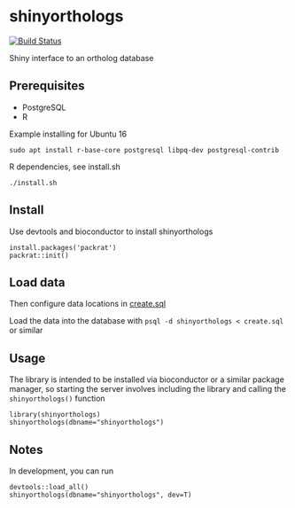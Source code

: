 # shinyorthologs

[![Build Status](https://travis-ci.org/msuefishlab/shinyorthologs.svg?branch=master)](https://travis-ci.org/msuefishlab/shinyorthologs)<Paste>

Shiny interface to an ortholog database

## Prerequisites

- PostgreSQL
- R

Example installing for Ubuntu 16

    sudo apt install r-base-core postgresql libpq-dev postgresql-contrib

R dependencies, see install.sh

    ./install.sh

## Install

Use devtools and bioconductor to install shinyorthologs

    install.packages('packrat')
    packrat::init()

## Load data

Then configure data locations in [create.sql](https://github.com/msuefishlab/shinyorthologs/tree/master/create.sql)

Load the data into the database with `psql -d shinyorthologs < create.sql` or similar


## Usage

The library is intended to be installed via bioconductor or a similar package manager, so starting the server involves including the library and calling the `shinyorthologs()` function

    library(shinyorthologs)
    shinyorthologs(dbname="shinyorthologs")

## Notes

In development, you can run

    devtools::load_all()
    shinyorthologs(dbname="shinyorthologs", dev=T)
